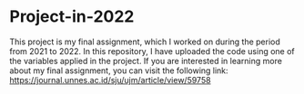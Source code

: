 # Project-in-2022
This project is my final assignment, which I worked on during the period from 2021 to 2022. In this repository, I have uploaded the code using one of the variables applied in the project. If you are interested in learning more about my final assignment, you can visit the following link: https://journal.unnes.ac.id/sju/ujm/article/view/59758
